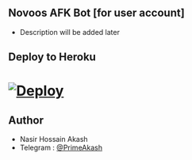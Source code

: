 ## Novoos AFK Bot [for user account]

- Description will be added later



## Deploy to Heroku

# [![Deploy](https://www.herokucdn.com/deploy/button.svg)](https://heroku.com/deploy?template=https://github.com/NasirHossainAkash/Novoos-AFK-Bot)



## Author
* Nasir Hossain Akash 
* Telegram : [@PrimeAkash](https://t.me/PrimeAkash)